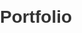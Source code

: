 # Portfolio
<html lang="en">
<head>
    <meta charset="UTF-8">
    <meta name="viewport" content="width=device-width, initial-scale=1.0">
    <title>Portfolio</title>
    <style>
        body {
            font-family: Arial, sans-serif;
            margin: 0;
            padding: 0;
            line-height: 1.6;
            color: #333;
        }
        header {
            background:rgb(13, 13, 71);
            color: white;
            padding: 1rem 0;
            text-align: center;
        }
        nav {
            display: flex;
            justify-content: center;
            background:rgb(240, 100, 50);
        }
        nav a {
            color: white;
            text-decoration: none;
            padding: 1rem;
        }
        nav a:hover {
            background:rgb(13, 13, 71)
        }
        .container {
            padding: 1rem 2rem;
        }
        .section {
            margin: 2rem 0;
           
        }
        .projects {
            display: flex;
            flex-wrap: wrap;
            gap: 1rem;
        }
        .project {
            border: 1px solid #ccc;
            padding: 1rem;
            width: calc(33% - 2rem);
            box-shadow: 2px 2px 8px rgba(0, 0, 0, 0.1);
        }
        .project img {
            max-width: 100%;
            height: auto;
        }
        footer {
            text-align: center;
            padding: 1rem;
            background: #333;
            color: white;
            margin-top: 2rem;
        }
       
        .p1 {
            text-align: center;
        }
        .head1{
            text-align: center;
        }
       
       
    </style>
</head>
<body>
    <header>
        <h1>My Portfolio</h1>
        <p>Welcome to my personal portfolio website!</p>
    </header>
    <nav>
        <a href="#about">About</a>
        <a href="#projects">Projects</a>
        <a href="#contact">Contact</a>
    </nav>
    <div class="container">

        <section id="about" class="section">
            <h2 class="head1" >About Me</h2>
            <p >Hi, I'm Vijay Umbare, a programmer. I specialize in basic coding.</p>
            <P>
                Currently i am pursuing my undergraduation degree from <b>ZEAL Institute of Engg,Pune</b>.
            </P>
            <P>
                I have done my HSC from <b>Fergusson College,Pune</b>.
            </P>
           <P>
          Some of my hobbies with Coding are playing<BR> 1.Chess <br>2.Cricket<br>3.Rifle Shooting
           </P>
           <P>

           </P>
        </section><BR>
        <section id="projects" class="section">
            <h2>Projects</h2>
            <div class="projects">
                <div class="project">
                   <a href="lab10.html">
                    <h3>Project 1</h3></a>
                    <p><b>Time Table.</b> </p>
                </div>
                <div class="project">
        
                   <a href="lab14.html"> <h3>Project 2</h3></a>
                    <p><B>Responsive Web Design.</B></p>
                </div>
            </div>
        </section>
        <section id="contact" class="section">
            <h2>Contact</h2>
            <p>Email: <a href="mailto:hiname0529@gmail.com">hiname0529@gmail.com</a></p>
            <p>Phone: 932529****</p>
        </section>
    </div>
    <footer>
        <p>&copy; 2024 Vijay. All rights reserved.</p>
    </footer>
</body>
</html>
